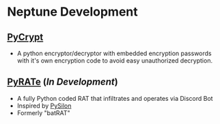 # Neptune Development

## [PyCrypt](https://www.github.com/NepDevelopment/PyCrypt)
- A python encryptor/decryptor with embedded encryption passwords with it's own encryption code to avoid easy unauthorized decryption.


## [PyRATe](https://www.github.com/NepDevelopment/PyRATe) (*In Development*)
- A fully Python coded RAT that infiltrates and operates via Discord Bot
- Inspired by [PySilon](https://github.com/mategol/PySilon-malware)
- Formerly "batRAT"
